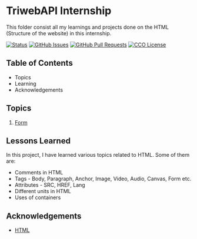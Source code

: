 # TriwebAPI Internship
This folder consist all my learnings and projects done on the HTML (Structure of the website) in this internship.

[![Status](https://img.shields.io/badge/status-active-success.svg)](https://github.com/krish3742/TriwebAPI-Learning/) [![GitHub Issues](https://img.shields.io/github/issues/krish3742/TriwebAPI-Learning.svg)](https://github.com/krish3742/TriwebAPI-Learning/issues) [![GitHub Pull Requests](https://img.shields.io/github/issues-pr/krish3742/TriwebAPI-Learning.svg)](https://github.com/krish3742/TriwebAPI-Learning/pulls) [![CCO License](https://img.shields.io/badge/license-CCO-yellow.svg)](https://creativecommons.org/publicdomain/zero/1.0/)

## Table of Contents

 - Topics
 - Learning
 - Acknowledgements

## Topics
 
 1. [Form](https://github.com/krish3742/TriwebAPI-Learning/blob/main/HTML/Form/readme.md)

## Lessons Learned

In this project, I have learned various topics related to HTML. Some of them are:

- Comments in HTML
- Tags - Body, Paragraph, Anchor, Image, Video, Audio, Canvas, Form etc.
- Attributes - SRC, HREF, Lang
- Different units in HTML
- Uses of containers

## Acknowledgements

 - [HTML](https://www.w3schools.com/html/)
 
